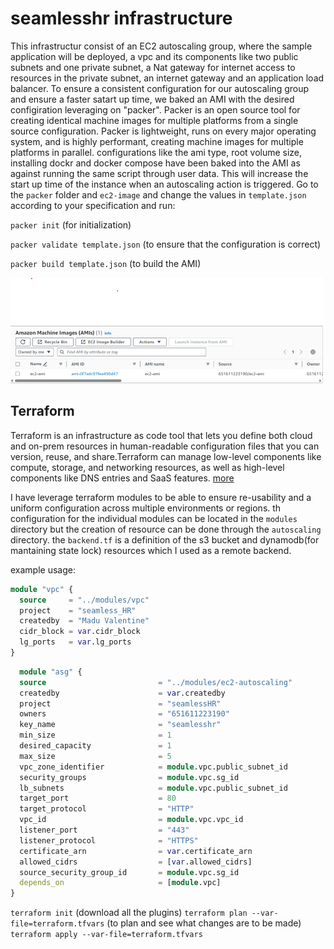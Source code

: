 # seamlesshr infrastructure
This infrastructur consist of an EC2 autoscaling group, where the sample application will be deployed, a vpc and its components like two public subnets and one private subnet, a Nat gateway for internet access to resources in the private subnet, an internet gateway and an application load balancer.
To ensure a consistent configuration for our autoscaling group and ensure a faster satart up time, we baked an AMI with the desired configiration leveraging on "packer".
Packer is an open source tool for creating identical machine images for multiple platforms from a single source configuration. Packer is lightweight, runs on every major operating system, and is highly performant, creating machine images for multiple platforms in parallel.
configurations like the ami type, root volume size, installing dockr and docker compose have been baked into the AMI as against running the same script through user data. This will increase the start up time of the instance when an autoscaling action is triggered.
Go to the `packer` folder and `ec2-image` and change the values in `template.json` according to your specification and run:

`packer init` (for initialization)

`packer validate template.json` (to ensure that the configuration is correct)

`packer build template.json` (to build the AMI)

![ec2 AMI](ami.png)

## Terraform
Terraform is an infrastructure as code tool that lets you define both cloud and on-prem resources in human-readable configuration files that you can version, reuse, and share.Terraform can manage low-level components like compute, storage, and networking resources, as well as high-level components like DNS entries and SaaS features.
<a href="https://developer.hashicorp.com/terraform/intro" target="_blank">more</a>

I have leverage terraform modules to be able to ensure re-usability and a uniform configuration across multiple environments or regions.
th configuration for the individual modules can be located in the `modules` directory but the creation of resource can be done through the `autoscaling` directory.
the `backend.tf` is a definition of the s3 bucket and dynamodb(for mantaining state lock) resources which I used as a remote backend.

example usage:
```terraform
module "vpc" {
  source     = "../modules/vpc"
  project    = "seamless_HR"
  createdby  = "Madu Valentine"
  cidr_block = var.cidr_block
  lg_ports   = var.lg_ports
}
```

```terraform
  module "asg" {
  source                         = "../modules/ec2-autoscaling"
  createdby                      = var.createdby
  project                        = "seamlessHR"
  owners                         = "651611223190"
  key_name                       = "seamlesshr"
  min_size                       = 1
  desired_capacity               = 1
  max_size                       = 5
  vpc_zone_identifier            = module.vpc.public_subnet_id
  security_groups                = module.vpc.sg_id
  lb_subnets                     = module.vpc.public_subnet_id
  target_port                    = 80
  target_protocol                = "HTTP"
  vpc_id                         = module.vpc.vpc_id
  listener_port                  = "443"
  listener_protocol              = "HTTPS"
  certificate_arn                = var.certificate_arn
  allowed_cidrs                  = [var.allowed_cidrs]
  source_security_group_id       = module.vpc.sg_id
  depends_on                     = [module.vpc]
}
```
`terraform init` (download all the plugins)
`terraform plan --var-file=terraform.tfvars` (to plan and see what changes are to be made)
`terraform apply --var-file=terraform.tfvars`